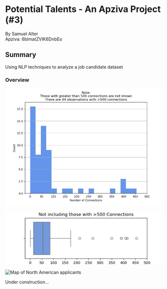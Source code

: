 # Potential Talents - An Apziva Project (#3)
By Samuel Alter  
Apziva: 6bImatZVlK6DnbEo

## Summary<a name='summary'></a>
Using NLP techniques to analyze a job candidate dataset

### Overview

![Histogram of user connections](figures/3_histogram_connections.jpg)

![Boxplot of those with less than 500 connections](figures/3_boxplot_no500.jpg)

![Map of North American applicants](figures/3_map)

Under construction...


